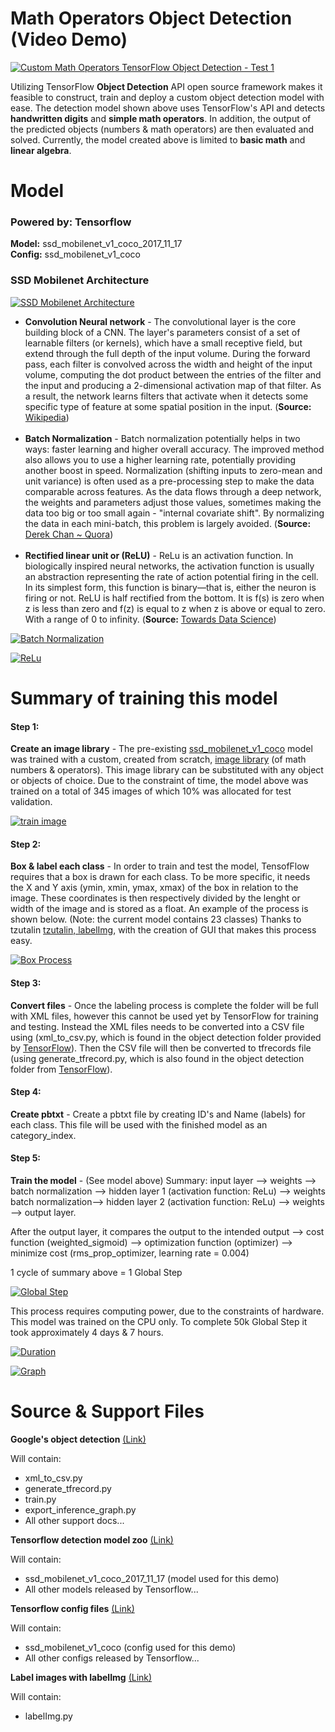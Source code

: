# Math Operators Object Detection (Video Demo)
[![Custom Math Operators TensorFlow Object Detection - Test 1](https://github.com/stevenobadja/math_object_detection/blob/master/s_img/Screen%20Shot%202018-01-04%20at%205.58.45%20PM.png?raw=true)](https://youtu.be/iss52uQS6jo)

Utilizing TensorFlow **Object Detection** API open source framework makes it feasible to construct, train and deploy a custom object detection model with ease. The detection model shown above uses TensorFlow's API and detects **handwritten digits** and **simple math operators**. In addition, the output of the predicted objects (numbers & math operators) are then evaluated and solved. Currently, the model created above is limited to **basic math** and **linear algebra**.

# Model
### Powered by: Tensorflow
**Model:** ssd_mobilenet_v1_coco_2017_11_17<br/>
**Config:** ssd_mobilenet_v1_coco<br/>

### SSD Mobilenet Architecture
[![SSD Mobilenet Architecture](https://github.com/stevenobadja/math_object_detection/blob/master/s_img/SSD%20Mobilenet%20Architecture.png?raw=true)](https://github.com/stevenobadja/math_object_detection/blob/master/s_img/SSD%20Mobilenet%20Architecture.png?raw=true)

- **Convolution Neural network** - The convolutional layer is the core building block of a CNN. The layer's parameters consist of a set of learnable filters (or kernels), which have a small receptive field, but extend through the full depth of the input volume. During the forward pass, each filter is convolved across the width and height of the input volume, computing the dot product between the entries of the filter and the input and producing a 2-dimensional activation map of that filter. As a result, the network learns filters that activate when it detects some specific type of feature at some spatial position in the input. (**Source:** [Wikipedia](https://en.wikipedia.org/wiki/Convolutional_neural_network))<br/><br/>
- **Batch Normalization** - Batch normalization potentially helps in two ways: faster learning and higher overall accuracy. The improved method also allows you to use a higher learning rate, potentially providing another boost in speed. Normalization (shifting inputs to zero-mean and unit variance) is often used as a pre-processing step to make the data comparable across features. As the data flows through a deep network, the weights and parameters adjust those values, sometimes making the data too big or too small again - "internal covariate shift". By normalizing the data in each mini-batch, this problem is largely avoided. (**Source:** [Derek Chan ~ Quora](https://www.quora.com/Why-does-batch-normalization-help))<br/><br/>
- **Rectified linear unit or (ReLU)** - ReLu is an activation function. In biologically inspired neural networks, the activation function is usually an abstraction representing the rate of action potential firing in the cell. In its simplest form, this function is binary—that is, either the neuron is firing or not. ReLU is half rectified from the bottom. It is f(s) is zero when z is less than zero and f(z) is equal to z when z is above or equal to zero. With a range of 0 to infinity. (**Source:** [Towards Data Science](https://towardsdatascience.com/activation-functions-neural-networks-1cbd9f8d91d6))<br/>

[![Batch Normalization](https://github.com/stevenobadja/math_object_detection/blob/master/s_img/Batch%20Normalization.png?raw=true)](https://github.com/stevenobadja/math_object_detection/blob/master/s_img/Batch%20Normalization.png?raw=true)

[![ReLu](https://github.com/stevenobadja/math_object_detection/blob/master/s_img/ReLu.png?raw=true)](https://github.com/stevenobadja/math_object_detection/blob/master/s_img/ReLu.png?raw=true)

# Summary of training this model

#### Step 1:
**Create an image library** - The pre-existing [ssd_mobilenet_v1_coco](https://github.com/tensorflow/models/blob/master/research/object_detection/g3doc/detection_model_zoo.md) model was trained with a custom, created from scratch, [image library](https://github.com/stevenobadja/math_object_detection/tree/master/images) (of math numbers & operators). This image library can be substituted with any object or objects of choice. Due to the constraint of time, the model above was trained on a total of 345 images of which 10% was allocated for test validation.

[![train image](https://github.com/stevenobadja/math_object_detection/blob/master/images/testadd2.3.jpg?raw=true)](https://github.com/stevenobadja/math_object_detection/blob/master/images/testadd2.3.jpg?raw=true)

#### Step 2:
**Box & label each class** - In order to train and test the model, TensofFlow requires that a box is drawn for each class. To be more specific, it needs the X and Y axis (ymin, xmin, ymax, xmax) of the box in relation to the image. These coordinates is then respectively divided by the lenght or width of the image and is stored as a float. An example of the process is shown below. (Note: the current model contains 23 classes) Thanks to tzutalin [tzutalin, labelImg](https://github.com/tzutalin/labelImg), with the creation of GUI that makes this process easy.

[![Box Process](https://github.com/stevenobadja/math_object_detection/blob/master/s_img/Screen%20Shot%202018-01-04%20at%2011.12.01%20PM.png?raw=true)](https://github.com/stevenobadja/math_object_detection/blob/master/s_img/Screen%20Shot%202018-01-04%20at%2011.12.01%20PM.png?raw=true)

#### Step 3:
**Convert files** - Once the labeling process is complete the folder will be full with XML files, however this cannot be used yet by TensorFlow for training and testing. Instead the XML files needs to be converted into a CSV file using (xml_to_csv.py, which is found in the object detection folder provided by [TensorFlow](https://github.com/tensorflow/models/tree/master/research/object_detection)). Then the CSV file will then be converted to tfrecords file (using generate_tfrecord.py, which is also found in the object detection folder from [TensorFlow](https://github.com/tensorflow/models/tree/master/research/object_detection)).

#### Step 4:
**Create pbtxt** - Create a pbtxt file by creating ID's and Name (labels) for each class. This file will be used with the finished model as an category_index.

#### Step 5:
**Train the model** - (See model above)
Summary: input layer --> weights --> batch normalization --> hidden layer 1 (activation function: ReLu) --> weights batch normalization--> hidden layer 2 (activation function: ReLu) --> weights --> output layer.

After the output layer, it compares the output to the intended output --> cost function (weighted_sigmoid) --> optimization function (optimizer) --> minimize cost (rms_prop_optimizer, learning rate = 0.004)

1 cycle of summary above = 1 Global Step

[![Global Step](https://github.com/stevenobadja/math_object_detection/blob/master/s_img/Screen%20Shot%202018-01-04%20at%2011.26.40%20PM.png?raw=true)](https://github.com/stevenobadja/math_object_detection/blob/master/s_img/Screen%20Shot%202018-01-04%20at%2011.26.40%20PM.png?raw=true)

This process requires computing power, due to the constraints of hardware. This model was trained on the CPU only. To complete 50k Global Step it took approximately 4 days & 7 hours.

[![Duration](https://github.com/stevenobadja/math_object_detection/blob/master/s_img/Loss%20Relative%20at%2050k.png?raw=true)](https://github.com/stevenobadja/math_object_detection/blob/master/s_img/Loss%20Relative%20at%2050k.png?raw=true)

[![Graph](https://github.com/stevenobadja/math_object_detection/blob/master/s_img/Loss%20Chart%20at%2050k.png?raw=true)](https://github.com/stevenobadja/math_object_detection/blob/master/s_img/Loss%20Chart%20at%2050k.png?raw=true)

# Source & Support Files

**Google's object detection** [(Link)](https://github.com/tensorflow/models/tree/master/research/object_detection)

Will contain:
- xml_to_csv.py
- generate_tfrecord.py
- train.py
- export_inference_graph.py
- All other support docs...

**Tensorflow detection model zoo** [(Link)](https://github.com/tensorflow/models/blob/master/research/object_detection/g3doc/detection_model_zoo.md)

Will contain:
- ssd_mobilenet_v1_coco_2017_11_17 (model used for this demo)
- All other models released by Tensorflow...

**Tensorflow config files** [(Link)](https://github.com/tensorflow/models/tree/master/research/object_detection/samples/configs)

Will contain:
- ssd_mobilenet_v1_coco (config used for this demo)
- All other configs released by Tensorflow...

**Label images with labelImg** [(Link)](https://github.com/tzutalin/labelImg)

Will contain:
- labelImg.py
